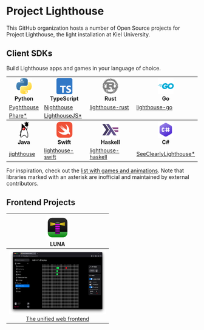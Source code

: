 # Project Lighthouse

This GitHub organization hosts a number of Open Source projects for Project Lighthouse, the light installation at Kiel University.

## Client SDKs

Build Lighthouse apps and games in your language of choice.

<div align="center">
  <table>
    <tbody>
      <tr>
        <th>
          <div align="center">
            <img src="images/python.png" height="42"><br>
            Python
          </div>
        </th>
        <th>
          <div align="center">
            <img src="images/typescript.png" height="42"><br>
            TypeScript
          </div>
        </th>
        <th>
          <div align="center">
            <img src="images/rust.png" height="42"><br>
            Rust
          </div>
        </th>
        <th>
          <div align="center">
            <img src="images/go.png" height="42"><br>
            Go
          </div>
        </th>
      </tr>
      <tr>
        <td>
          <a href="https://github.com/ProjectLighthouseCAU/pyghthouse">Pyghthouse</a>
        </td>
        <td>
          <a href="https://github.com/ProjectLighthouseCAU/nighthouse">Nighthouse</a>
        </td>
        <td>
          <a href="https://github.com/ProjectLighthouseCAU/lighthouse-rust">lighthouse-rust</a>
        </td>
        <td>
          <a href="https://github.com/ProjectLighthouseCAU/lighthouse-go">lighthouse-go</a>
        </td>
      </tr>
      <tr>
        <td>
          <a href="https://github.com/fwcd/phare">Phare*</a>
        </td>
        <td>
          <a href="https://github.com/H1ghbre4k3r/lighthouse.js">LighthouseJS*</a>
        </td>
        <td></td>
        <td></td>
      </tr>
    </tbody>
    <tbody>
      <tr>
        <th>
          <div align="center">
            <img src="images/duke.png" height="42"><br>
            Java
          </div>
        </th>
        <th>
          <div align="center">
            <img src="images/swift.png" height="42"><br>
            Swift
          </div>
        </th>
        <th>
          <div align="center">
            <img src="images/haskell.png" height="42"><br>
            Haskell
          </div>
        </th>
        <th>
          <div align="center">
            <img src="images/c-sharp.png" height="42"><br>
            C#
          </div>
        </th>
      </tr>
      <tr>
        <td>
          <a href="https://github.com/ProjectLighthouseCAU/jighthouse">jighthouse</a>
        </td>
        <td>
          <a href="https://github.com/ProjectLighthouseCAU/lighthouse-swift">lighthouse-swift</a>
        </td>
        <td>
          <a href="https://github.com/ProjectLighthouseCAU/lighthouse-haskell">lighthouse-haskell</a>
        </td>
        <td>
          <a href="https://github.com/jnccd/see-clearly-lighthouse">SeeClearlyLighthouse*</a>
        </td>
      </tr>
    </tbody>
  </table>
</div>

For inspiration, check out the [list with games and animations](https://github.com/ProjectLighthouseCAU/games-and-animations). Note that libraries marked with an asterisk are inofficial and maintained by external contributors.

## Frontend Projects

<div align="center">
  <table>
    <thead>
      <tr>
        <th>
          <div align="center">
            <img src="images/luna.svg" height="64"><br>
            LUNA
          </div>
        </th>
      </tr>
    </thead>
    <tbody>
      <tr>
        <td>
          <div align="center">
            <a href="https://github.com/ProjectLighthouseCAU/luna"><img src="images/luna-screenshot.png" width="256" alt="LUNA Screenshot"><br>The unified web frontend</a>
          </div>
        </td>
      </tr>
    </tbody>
  </table>
</div>
